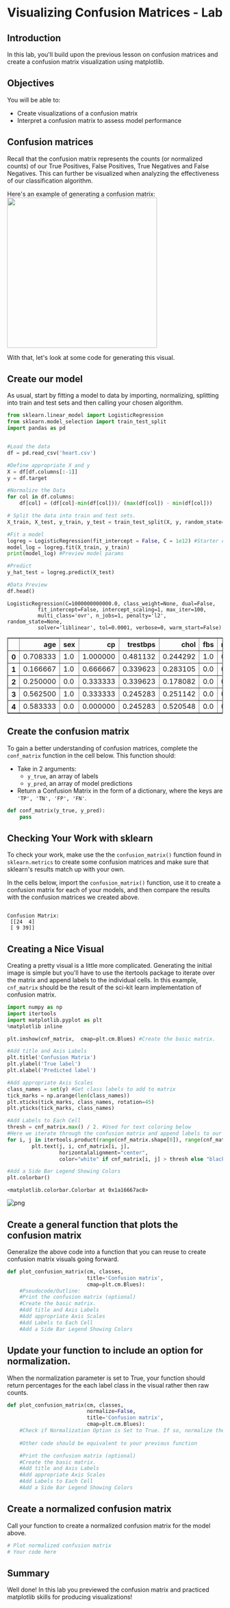 
# Visualizing Confusion Matrices - Lab

## Introduction

In this lab, you'll build upon the previous lesson on confusion matrices and create a confusion matrix visualization using matplotlib. 

## Objectives

You will be able to:
* Create visualizations of a confusion matrix
* Interpret a confusion matrix to assess model performance

## Confusion matrices

Recall that the confusion matrix represents the counts (or normalized counts) of our True Positives, False Positives, True Negatives and False Negatives. This can further be visualized when analyzing the effectiveness of our classification algorithm.   
  
Here's an example of generating a confusion matrix:
<img src="./images/new_confusion_matrix.png" width="350">

With that, let's look at some code for generating this visual.

## Create our model
As usual, start by fitting a model to data by importing, normalizing, splitting into train and test sets and then calling your chosen algorithm.


```python
from sklearn.linear_model import LogisticRegression
from sklearn.model_selection import train_test_split
import pandas as pd


#Load the data
df = pd.read_csv('heart.csv')

#Define appropriate X and y
X = df[df.columns[:-1]]
y = df.target

#Normalize the Data
for col in df.columns:
    df[col] = (df[col]-min(df[col]))/ (max(df[col]) - min(df[col]))

# Split the data into train and test sets.
X_train, X_test, y_train, y_test = train_test_split(X, y, random_state=0)

#Fit a model
logreg = LogisticRegression(fit_intercept = False, C = 1e12) #Starter code
model_log = logreg.fit(X_train, y_train)
print(model_log) #Preview model params

#Predict
y_hat_test = logreg.predict(X_test)

#Data Preview
df.head()
```

    LogisticRegression(C=1000000000000.0, class_weight=None, dual=False,
              fit_intercept=False, intercept_scaling=1, max_iter=100,
              multi_class='ovr', n_jobs=1, penalty='l2', random_state=None,
              solver='liblinear', tol=0.0001, verbose=0, warm_start=False)





<div>
<style scoped>
    .dataframe tbody tr th:only-of-type {
        vertical-align: middle;
    }

    .dataframe tbody tr th {
        vertical-align: top;
    }

    .dataframe thead th {
        text-align: right;
    }
</style>
<table border="1" class="dataframe">
  <thead>
    <tr style="text-align: right;">
      <th></th>
      <th>age</th>
      <th>sex</th>
      <th>cp</th>
      <th>trestbps</th>
      <th>chol</th>
      <th>fbs</th>
      <th>restecg</th>
      <th>thalach</th>
      <th>exang</th>
      <th>oldpeak</th>
      <th>slope</th>
      <th>ca</th>
      <th>thal</th>
      <th>target</th>
    </tr>
  </thead>
  <tbody>
    <tr>
      <th>0</th>
      <td>0.708333</td>
      <td>1.0</td>
      <td>1.000000</td>
      <td>0.481132</td>
      <td>0.244292</td>
      <td>1.0</td>
      <td>0.0</td>
      <td>0.603053</td>
      <td>0.0</td>
      <td>0.370968</td>
      <td>0.0</td>
      <td>0.0</td>
      <td>0.333333</td>
      <td>1.0</td>
    </tr>
    <tr>
      <th>1</th>
      <td>0.166667</td>
      <td>1.0</td>
      <td>0.666667</td>
      <td>0.339623</td>
      <td>0.283105</td>
      <td>0.0</td>
      <td>0.5</td>
      <td>0.885496</td>
      <td>0.0</td>
      <td>0.564516</td>
      <td>0.0</td>
      <td>0.0</td>
      <td>0.666667</td>
      <td>1.0</td>
    </tr>
    <tr>
      <th>2</th>
      <td>0.250000</td>
      <td>0.0</td>
      <td>0.333333</td>
      <td>0.339623</td>
      <td>0.178082</td>
      <td>0.0</td>
      <td>0.0</td>
      <td>0.770992</td>
      <td>0.0</td>
      <td>0.225806</td>
      <td>1.0</td>
      <td>0.0</td>
      <td>0.666667</td>
      <td>1.0</td>
    </tr>
    <tr>
      <th>3</th>
      <td>0.562500</td>
      <td>1.0</td>
      <td>0.333333</td>
      <td>0.245283</td>
      <td>0.251142</td>
      <td>0.0</td>
      <td>0.5</td>
      <td>0.816794</td>
      <td>0.0</td>
      <td>0.129032</td>
      <td>1.0</td>
      <td>0.0</td>
      <td>0.666667</td>
      <td>1.0</td>
    </tr>
    <tr>
      <th>4</th>
      <td>0.583333</td>
      <td>0.0</td>
      <td>0.000000</td>
      <td>0.245283</td>
      <td>0.520548</td>
      <td>0.0</td>
      <td>0.5</td>
      <td>0.702290</td>
      <td>1.0</td>
      <td>0.096774</td>
      <td>1.0</td>
      <td>0.0</td>
      <td>0.666667</td>
      <td>1.0</td>
    </tr>
  </tbody>
</table>
</div>



## Create the confusion matrix

To gain a better understanding of confusion matrices, complete the `conf_matrix` function in the cell below.  This function should:

* Take in 2 arguments: 
    * `y_true`, an array of labels
    * `y_pred`, an array of model predictions
* Return a Confusion Matrix in the form of a dictionary, where the keys are `'TP', 'TN', 'FP', 'FN'`. 



```python
def conf_matrix(y_true, y_pred):
    pass
```

## Checking Your Work with sklearn

To check your work, make use the the `confusion_matrix()` function found in `sklearn.metrics` to create some confusion matrices and make sure that sklearn's results match up with your own.

In the cells below, import the `confusion_matrix()` function, use it to create a confusion matrix for each of your models, and then compare the results with the confusion matrices we created above. 


```python

```

    Confusion Matrix:
     [[24  4]
     [ 9 39]]


## Creating a Nice Visual
Creating a pretty visual is a little more complicated. Generating the initial image is simple but you'll have to use the itertools package to iterate over the matrix and append labels to the individual cells. In this example, `cnf_matrix` should be the result of the sci-kit learn implementation of confusion matrix.


```python
import numpy as np
import itertools
import matplotlib.pyplot as plt
%matplotlib inline

plt.imshow(cnf_matrix,  cmap=plt.cm.Blues) #Create the basic matrix.

#Add title and Axis Labels
plt.title('Confusion Matrix')
plt.ylabel('True label')
plt.xlabel('Predicted label')

#Add appropriate Axis Scales
class_names = set(y) #Get class labels to add to matrix
tick_marks = np.arange(len(class_names))
plt.xticks(tick_marks, class_names, rotation=45)
plt.yticks(tick_marks, class_names)

#Add Labels to Each Cell
thresh = cnf_matrix.max() / 2. #Used for text coloring below
#Here we iterate through the confusion matrix and append labels to our visualization.
for i, j in itertools.product(range(cnf_matrix.shape[0]), range(cnf_matrix.shape[1])):
        plt.text(j, i, cnf_matrix[i, j],
                 horizontalalignment="center",
                 color="white" if cnf_matrix[i, j] > thresh else "black")

#Add a Side Bar Legend Showing Colors
plt.colorbar()
```




    <matplotlib.colorbar.Colorbar at 0x1a16667ac8>




![png](index_files/index_9_1.png)


## Create a general function that plots the confusion matrix
Generalize the above code into a function that you can reuse to create confusion matrix visuals going forward.


```python
def plot_confusion_matrix(cm, classes,
                          title='Confusion matrix',
                          cmap=plt.cm.Blues):
    #Pseudocode/Outline:
    #Print the confusion matrix (optional)
    #Create the basic matrix.
    #Add title and Axis Labels
    #Add appropriate Axis Scales
    #Add Labels to Each Cell
    #Add a Side Bar Legend Showing Colors
```

## Update your function to include an option for normalization.
When the normalization parameter is set to True, your function should return percentages for the each label class in the visual rather then raw counts.


```python
def plot_confusion_matrix(cm, classes,
                          normalize=False,
                          title='Confusion matrix',
                          cmap=plt.cm.Blues):
    #Check if Normalization Option is Set to True. If so, normalize the raw confusion matrix before visualizing
    
    #Other code should be equivalent to your previous function

    #Print the confusion matrix (optional)
    #Create the basic matrix.
    #Add title and Axis Labels
    #Add appropriate Axis Scales
    #Add Labels to Each Cell
    #Add a Side Bar Legend Showing Colors
```

## Create a normalized confusion matrix
Call your function to create a normalized confusion matrix for the model above.


```python
# Plot normalized confusion matrix
# Your code here
```

## Summary
Well done! In this lab you previewed the confusion matrix and practiced matplotlib skills for producing visualizations!
